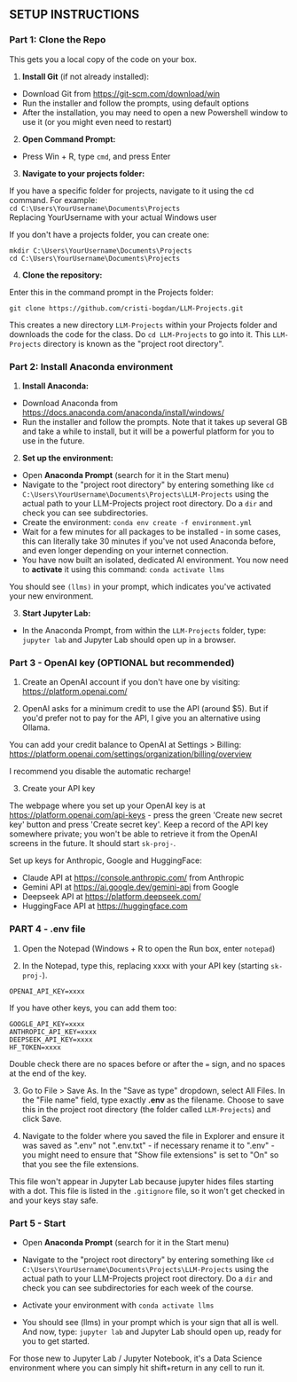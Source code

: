 ## SETUP INSTRUCTIONS
 
### Part 1: Clone the Repo

This gets you a local copy of the code on your box.

1. **Install Git** (if not already installed):

- Download Git from https://git-scm.com/download/win
- Run the installer and follow the prompts, using default options
- After the installation, you may need to open a new Powershell window to use it (or you might even need to restart)

2. **Open Command Prompt:**

- Press Win + R, type `cmd`, and press Enter

3. **Navigate to your projects folder:**

If you have a specific folder for projects, navigate to it using the cd command. For example:  
`cd C:\Users\YourUsername\Documents\Projects`  
Replacing YourUsername with your actual Windows user

If you don't have a projects folder, you can create one:
```
mkdir C:\Users\YourUsername\Documents\Projects
cd C:\Users\YourUsername\Documents\Projects
```

4. **Clone the repository:**

Enter this in the command prompt in the Projects folder:

`git clone https://github.com/cristi-bogdan/LLM-Projects.git`

This creates a new directory `LLM-Projects` within your Projects folder and downloads the code for the class. Do `cd LLM-Projects` to go into it. This `LLM-Projects` directory is known as the "project root directory".

### Part 2: Install Anaconda environment

1. **Install Anaconda:**

- Download Anaconda from https://docs.anaconda.com/anaconda/install/windows/
- Run the installer and follow the prompts. Note that it takes up several GB and take a while to install, but it will be a powerful platform for you to use in the future.

2. **Set up the environment:**

- Open **Anaconda Prompt** (search for it in the Start menu)
- Navigate to the "project root directory" by entering something like `cd C:\Users\YourUsername\Documents\Projects\LLM-Projects` using the actual path to your LLM-Projects project root directory. Do a `dir` and check you can see subdirectories.
- Create the environment: `conda env create -f environment.yml`
- Wait for a few minutes for all packages to be installed - in some cases, this can literally take 30 minutes if you've not used Anaconda before, and even longer depending on your internet connection. 
- You have now built an isolated, dedicated AI environment. You now need to **activate** it using this command: `conda activate llms`  

You should see `(llms)` in your prompt, which indicates you've activated your new environment.

3. **Start Jupyter Lab:**

- In the Anaconda Prompt, from within the `LLM-Projects` folder, type: `jupyter lab` and Jupyter Lab should open up in a browser. 

### Part 3 - OpenAI key (OPTIONAL but recommended)

1. Create an OpenAI account if you don't have one by visiting:  
https://platform.openai.com/

2. OpenAI asks for a minimum credit to use the API (around $5). But if you'd prefer not to pay for the API, I give you an alternative using Ollama.

You can add your credit balance to OpenAI at Settings > Billing:  
https://platform.openai.com/settings/organization/billing/overview

I recommend you disable the automatic recharge!

3. Create your API key

The webpage where you set up your OpenAI key is at https://platform.openai.com/api-keys - press the green 'Create new secret key' button and press 'Create secret key'. Keep a record of the API key somewhere private; you won't be able to retrieve it from the OpenAI screens in the future. It should start `sk-proj-`.

Set up keys for Anthropic, Google and HuggingFace:  
- Claude API at https://console.anthropic.com/ from Anthropic
- Gemini API at https://ai.google.dev/gemini-api from Google
- Deepseek API at https://platform.deepseek.com/
- HuggingFace API at https://huggingface.com

### PART 4 - .env file

1. Open the Notepad (Windows + R to open the Run box, enter `notepad`)

2. In the Notepad, type this, replacing xxxx with your API key (starting `sk-proj-`).

```
OPENAI_API_KEY=xxxx
```

If you have other keys, you can add them too: 

```
GOOGLE_API_KEY=xxxx
ANTHROPIC_API_KEY=xxxx
DEEPSEEK_API_KEY=xxxx
HF_TOKEN=xxxx
```

Double check there are no spaces before or after the `=` sign, and no spaces at the end of the key.

3. Go to File > Save As. In the "Save as type" dropdown, select All Files. In the "File name" field, type exactly **.env** as the filename. Choose to save this in the project root directory (the folder called `LLM-Projects`) and click Save.

4. Navigate to the folder where you saved the file in Explorer and ensure it was saved as ".env" not ".env.txt" - if necessary rename it to ".env" -  you might need to ensure that "Show file extensions" is set to "On" so that you see the file extensions.

This file won't appear in Jupyter Lab because jupyter hides files starting with a dot. This file is listed in the `.gitignore` file, so it won't get checked in and your keys stay safe.

### Part 5 - Start

- Open **Anaconda Prompt** (search for it in the Start menu)
  
- Navigate to the "project root directory" by entering something like `cd C:\Users\YourUsername\Documents\Projects\LLM-Projects` using the actual path to your LLM-Projects project root directory. Do a `dir` and check you can see subdirectories for each week of the course.

- Activate your environment with `conda activate llms` 

- You should see (llms) in your prompt which is your sign that all is well. And now, type: `jupyter lab` and Jupyter Lab should open up, ready for you to get started. 

For those new to Jupyter Lab / Jupyter Notebook, it's a Data Science environment where you can simply hit shift+return in any cell to run it.



